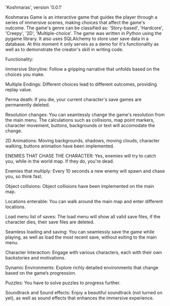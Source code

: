 'Koshmaras', version '0.0.1'

Koshmaras Game is an interactive game that guides the player through a series of immersive scenes, making choices that affect the game's outcome.
The game's genre can be classified as: 'Story-based', 'Hardcore', 'Creepy', '2D', 'Multiple-choice'.
The game was written in Python using the pygame library. It also uses SQLAlchemy to store user save data in a database.
At this moment it only serves as a demo for it's functionality as well as to demonstrate the creator's skill in writing code.

Functionality:

  Immersive Storyline: Follow a gripping narrative that unfolds based on the choices you make.
  
  Multiple Endings: Different choices lead to different outcomes, providing replay value.
  
  Perma death: If you die, your current character's save games are permanently deleted.
  
  Resolution changes: You can seamlessly change the game's resolution from the main menu. 
                      The calculations such as collisions, map point markers, character movement, buttons, backgrounds or text will accomodate the change.
                      
  2D Animations: Moving backgrounds, shadows, moving clouds, character walking, buttons animation have been implemented.
  
  ENEMIES THAT CHASE THE CHARACTER: Yes, enemies will try to catch you, while in the world map. If they do, you're dead.
  
  Enemies that multiply: Every 10 seconds a new enemy will spawn and chase you, so think fast.
  
  Object collisions: Object collisions have been implemented on the main map.
  
  Locations enterable: You can walk around the main map and enter different locations.
  
  Load menu list of saves: The load menu will show all valid save files, if the character dies, their save files are deleted.
  
  Seamless loading and saving: You can seamlessly save the game while playing, as well as load the most recent save, without exiting to the main menu.
  
  Character Interaction: Engage with various characters, each with their own backstories and motivations.
  
  Dynamic Environments: Explore richly detailed environments that change based on the game’s progression.
  
  Puzzles: You have to solve puzzles to progress further.
  
  Soundtrack and Sound effects: Enjoy a beautiful soundtrack (not turned on yet), as well as sound effects that enhances the immersive experience.



